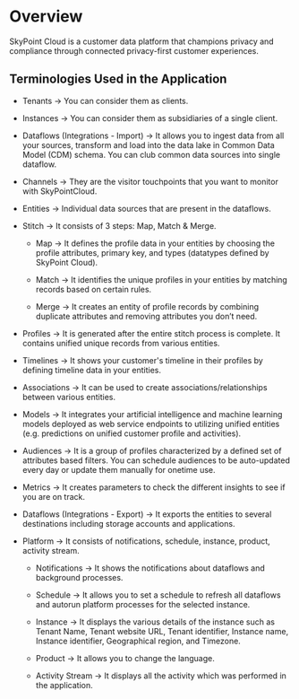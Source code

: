 # Overview

SkyPoint Cloud is a customer data platform that champions privacy and compliance through connected privacy-first customer experiences.

## Terminologies Used in the Application

- Tenants -> You can consider them as clients.

- Instances -> You can consider them as subsidiaries of a single client.

- Dataflows (Integrations - Import) -> It allows you to ingest data from all your sources, transform and load into the data lake in Common Data Model (CDM) schema. You can club common data sources into single dataflow.

- Channels -> They are the visitor touchpoints that you want to monitor with SkyPointCloud.

- Entities -> Individual data sources that are present in the dataflows.

- Stitch -> It consists of 3 steps: Map, Match & Merge. 

  - Map -> It defines the profile data in your entities by choosing the profile attributes, primary key, and types (datatypes defined by SkyPoint Cloud).

  - Match -> It identifies the unique profiles in your entities by matching records based on certain rules.
 
  - Merge -> It creates an entity of profile records by combining duplicate attributes and removing attributes you don’t need.

- Profiles -> It is generated after the entire stitch process is complete. It contains unified unique records from various entities.

- Timelines -> It shows your customer's timeline in their profiles by defining timeline data in your entities.

- Associations -> It can be used to create associations/relationships between various entities.

- Models -> It integrates your artificial intelligence and machine learning models deployed as web service endpoints to utilizing unified entities (e.g. predictions on unified customer profile and activities). 

- Audiences -> It is a group of profiles characterized by a defined set of attributes based filters. You can schedule audiences to be auto-updated every day or update them manually for onetime use.

- Metrics -> It creates parameters to check the different insights to see if you are on track.

- Dataflows (Integrations - Export) -> It exports the entities to several destinations including storage accounts and applications. 

- Platform -> It consists of notifications, schedule, instance, product, activity stream.

  - Notifications -> It shows the notifications about dataflows and background processes.

  - Schedule -> It allows you to set a schedule to refresh all dataflows and autorun platform processes for the selected instance.

  - Instance -> It displays the various details of the instance such as Tenant Name, Tenant website URL, Tenant identifier, Instance name, Instance identifier, Geographical region, and Timezone.

  - Product -> It allows you to change the language.

  - Activity Stream -> It displays all the activity which was performed in the application.
